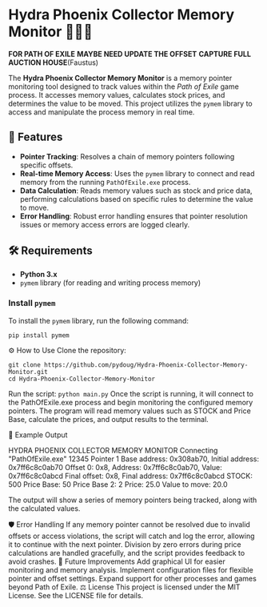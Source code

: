 # Hydra Phoenix Collector Memory Monitor 🔨🤖🔧

**FOR PATH OF EXILE** **MAYBE NEED UPDATE THE OFFSET**
**CAPTURE FULL AUCTION HOUSE**(Faustus)

The **Hydra Phoenix Collector Memory Monitor** is a memory pointer monitoring tool designed to track values within the *Path of Exile* game process. It accesses memory values, calculates stock prices, and determines the value to be moved. This project utilizes the `pymem` library to access and manipulate the process memory in real time.

## 📜 Features

- **Pointer Tracking**: Resolves a chain of memory pointers following specific offsets.
- **Real-time Memory Access**: Uses the `pymem` library to connect and read memory from the running `PathOfExile.exe` process.
- **Data Calculation**: Reads memory values such as stock and price data, performing calculations based on specific rules to determine the value to move.
- **Error Handling**: Robust error handling ensures that pointer resolution issues or memory access errors are logged clearly.

## 🛠️ Requirements

- **Python 3.x**
- `pymem` library (for reading and writing process memory)

### Install `pymem`

To install the `pymem` library, run the following command:

```
pip install pymem
```
⚙️ How to Use
Clone the repository:

```
git clone https://github.com/pydoug/Hydra-Phoenix-Collector-Memory-Monitor.git
cd Hydra-Phoenix-Collector-Memory-Monitor
```

Run the script:
```python main.py```
Once the script is running, it will connect to the PathOfExile.exe process and begin monitoring the configured memory pointers. The program will read memory values such as STOCK and Price Base, calculate the prices, and output results to the terminal.

📝 Example Output

HYDRA PHOENIX COLLECTOR MEMORY MONITOR
Connecting "PathOfExile.exe" 12345
Pointer 1
  Base address: 0x308ab70, Initial address: 0x7ff6c8c0ab70
  Offset 0: 0x8, Address: 0x7ff6c8c0ab70, Value: 0x7ff6c8c0abcd
  Final offset: 0x8, Final address: 0x7ff6c8c0abcd
  STOCK: 500
  Price Base: 50
  Price Base 2: 2
  Price: 25.0
  Value to move: 20.0

The output will show a series of memory pointers being tracked, along with the calculated values.

🛡️ Error Handling
If any memory pointer cannot be resolved due to invalid offsets or access violations, the script will catch and log the error, allowing it to continue with the next pointer.
Division by zero errors during price calculations are handled gracefully, and the script provides feedback to avoid crashes.
🚀 Future Improvements
Add graphical UI for easier monitoring and memory analysis.
Implement configuration files for flexible pointer and offset settings.
Expand support for other processes and games beyond Path of Exile.
⚖️ License
This project is licensed under the MIT License. See the LICENSE file for details.
